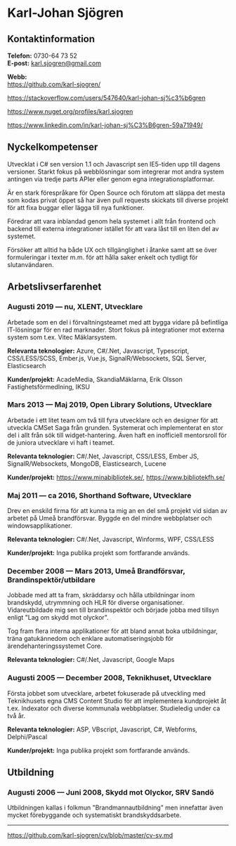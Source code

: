 # Karl-Johan Sjögren

## Kontaktinformation

**Telefon:** 0730-64 73 52  
**E-post:** karl.sjogren@gmail.com

**Webb:**  
https://github.com/karl-sjogren/

https://stackoverflow.com/users/547640/karl-johan-sj%c3%b6gren

https://www.nuget.org/profiles/karl.sjogren

https://www.linkedin.com/in/karl-johan-sj%C3%B6gren-59a71949/

## Nyckelkompetenser

Utvecklat i C# sen version 1.1 och Javascript sen IE5-tiden upp till dagens versioner. Starkt fokus på webblösningar som integrerar mot andra system antingen via tredje parts APIer eller genom egna integrationsplatformar.

Är en stark förespråkare för Open Source och förutom att släppa det mesta som kodas privat öppet så har även pull requests skickats till diverse projekt för att fixa buggar eller lägga till nya funktioner.

Föredrar att vara inblandad genom hela systemet i allt från frontend och backend till externa integrationer istället för att vara låst till en liten del av systemet.

Försöker att alltid ha både UX och tillgänglighet i åtanke samt att se över formuleringar i texter m.m. för att hålla saker enkelt och tydligt för slutanvändaren.

## Arbetslivserfarenhet

### Augusti 2019 &mdash; nu, XLENT, Utvecklare

Arbetade som en del i förvaltningsteamet med att bygga vidare på befintliga IT-lösningar för en rad marknader. Stort fokus på integrationer mot externa system som t.ex. Vitec Mäklarsystem.

**Relevanta teknologier:** Azure, C#/.Net, Javascript, Typescript, CSS/LESS/SCSS, Ember.js, Vue.js, SignalR/Websockets, SQL Server, Elasticsearch

**Kunder/projekt:** AcadeMedia, SkandiaMäklarna, Erik Olsson Fastighetsförmedlning, IKSU


### Mars 2013 &mdash; Maj 2019, Open Library Solutions, Utvecklare

Arbetade i ett litet team om två till fyra utvecklare och en designer för att utveckla CMSet Saga från grunden. Systemerat och implementerat en stor del i allt från sök till widget-hantering. Även haft en inofficiell mentorsroll för de juniora utvecklare vi haft i teamet.

**Relevanta teknologier:** C#/.Net, Javascript, CSS/LESS, Ember JS, SignalR/Websockets, MongoDB, Elasticsearch, Lucene

**Kunder/projekt:** https://www.minabibliotek.se/, https://www.bibliotekfh.se/


### Maj 2011 &mdash; ca 2016, Shorthand Software, Utvecklare

Drev en enskild firma för att kunna ta mig an en del små projekt vid sidan av arbetet på Umeå brandförsvar. Byggde en del mindre webbplatser och windowsapplikationer.

**Relevanta teknologier:** C#/.Net, Javascript, Winforms, WPF, CSS/LESS

**Kunder/projekt:** Inga publika projekt som fortfarande används.


### December 2008 &mdash; Mars 2013, Umeå Brandförsvar, Brandinspektör/utbildare

Jobbade med att ta fram, skräddarsy och hålla utbildningar inom brandskydd, utrymmning och HLR för diverse organisationer. Vidareutbildade mig sen till brandinspektör och började jobba med tillsyn enligt "Lag om skydd mot olyckor".

Tog fram flera interna applikationer för att bland annat boka utbildningar, träna gatukännedom och enklare automatiseringsjobb för ärendehanteringssystemet Core.

**Relevanta teknologier:** C#/.Net, Javascript, Google Maps


### Augusti 2005 &mdash; December 2008, Teknikhuset, Utvecklare

Första jobbet som utvecklare, arbetet fokuserade på utveckling med Teknikhusets egna CMS Content Studio för att implementera kundprojekt åt t.ex. Indexator och diverse kommunala webbplatser. Studieledig under ca två år.

**Relevanta teknologier:** ASP, VBscript, Javascript, C#, Webforms, Delphi/Pascal

**Kunder/projekt:** Inga publika projekt som fortfarande används.


## Utbildning

### Augusti 2006 &mdash; Juni 2008, Skydd mot Olyckor, SRV Sandö

Utbildningen kallas i folkmun "Brandmannautbildning" men innefattar även mycket förebyggande och systematiskt brandskyddsarbete.

---
https://github.com/karl-sjogren/cv/blob/master/cv-sv.md
